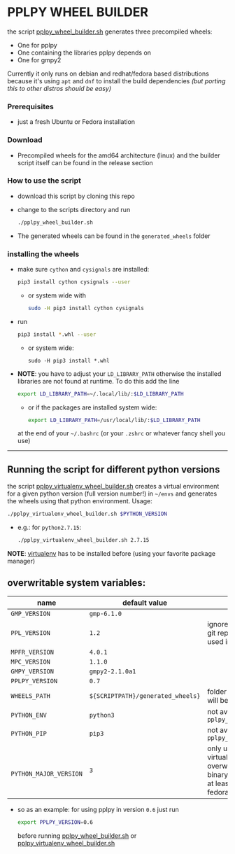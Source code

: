 # PPLPY WHEEL BUILDER

the script [pplpy_wheel_builder.sh](pplpy_wheel_builder.sh) generates three precompiled wheels: 
* One for pplpy 
* One containing the libraries pplpy depends on
* One for gmpy2 

Currently it only runs on debian and redhat/fedora based distributions because it's using `apt` and `dnf` to install the build dependencies *(but porting this to other distros should be easy)*

### Prerequisites

* just a fresh Ubuntu or Fedora installation

### Download

* Precompiled wheels for the amd64 architecture (linux) and the builder script itself can be found in the release section

### How to use the script

* download this script by cloning this repo
* change to the scripts directory and run

  ```bash
  ./pplpy_wheel_builder.sh
  ```

* The generated wheels can be found in the `generated_wheels` folder

### installing the wheels

* make sure `cython` and `cysignals` are installed:

  ```bash
  pip3 install cython cysignals --user
  ```

  * or system wide with

    ```bash
    sudo -H pip3 install cython cysignals 
    ```

    

* run

  ```bash
  pip3 install *.whl --user
  ```

  * or system wide:

    ```
    sudo -H pip3 install *.whl
    ```

    

* **NOTE**: you have to adjust your `LD_LIBRARY_PATH` otherwise the installed libraries are not found at runtime. To do this add the line

  ```bash
  export LD_LIBRARY_PATH=~/.local/lib/:$LD_LIBRARY_PATH
  ```

  * or if the packages are installed system wide:

    ```bash
    export LD_LIBRARY_PATH=/usr/local/lib/:$LD_LIBRARY_PATH
    ```

  at the end of your `~/.bashrc` (or your `.zshrc` or whatever fancy shell you use)

----

## Running the script for different python versions

the script [pplpy_virtualenv_wheel_builder.sh](pplpy_virtualenv_wheel_builder.sh) creates a virtual environment for a given python version (full version number!) in `~/envs` and generates the wheels using that python environment. Usage:

```bash
./pplpy_virtualenv_wheel_builder.sh $PYTHON_VERSION
```

* e.g.: for `python2.7.15`:

  ```bash
  ./pplpy_virtualenv_wheel_builder.sh 2.7.15
  ```

**NOTE**: [virtualenv](apt://virtualenv) has to be installed before (using your favorite package manager)

## overwritable system variables:

| name                    | default value                     | notes                                                        |
| ----------------------- | --------------------------------- | ------------------------------------------------------------ |
| `GMP_VERSION`           | `gmp-6.1.0`                       |                                                              |
| `PPL_VERSION`           | `1.2`                             | ignored so far, since version tags in git repo are missing (last stable is used instead) |
| `MPFR_VERSION`          | `4.0.1`                           |                                                              |
| `MPC_VERSION`           | `1.1.0`                           |                                                              |
| `GMPY_VERSION`          | `gmpy2-2.1.0a1`                   |                                                              |
| `PPLPY_VERSION`         | `0.7`                             |                                                              |
| `WHEELS_PATH`           | `${SCRIPTPATH}/generated_wheels}` | folder where the generated wheels will be stored             |
| `PYTHON_ENV`            | `python3`                         | not available when using `pplpy_virtualenv_wheel_builder.sh` |
| `PYTHON_PIP`            | `pip3`                            | not available when using `pplpy_virtualenv_wheel_builder.sh` |
| ` PYTHON_MAJOR_VERSION` | `3`                               | only used for searching for virtualenv binary (should only be overwritten two `2` if virtualenv binary only exists as `virtualenv-2`, at least not the case on ubuntu and fedora) |

* so as an example: for using pplpy in version `0.6` just run

  ```bash
  export PPLPY_VERSION=0.6
  ```

  before running [pplpy_wheel_builder.sh](pplpy_wheel_builder.sh) or [pplpy_virtualenv_wheel_builder.sh](pplpy_virtualenv_wheel_builder.sh)